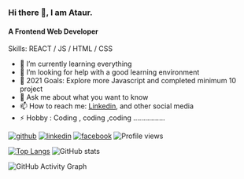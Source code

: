 ### Hi there 👋, I am Ataur.
#### A Frontend Web Developer

Skills: REACT / JS / HTML / CSS

- 🌱 I’m currently learning everything 
- 🤔 I’m looking for help with a good learning environment 
- 🥅 2021 Goals: Explore more Javascript and completed minimum 10 project 
- 💬 Ask me about what you want to know 
- 📫 How to reach me: [Linkedin](https://www.linkedin.com/in/ataur39n/), and other social media 
- ⚡ Hobby : Coding , coding ,coding ................


[<img src='https://img.shields.io/github/followers/ataur39n-sharif?label=Follow&style=social' alt='github'>](https://github.com/ataur39n-sharif)  [<img src='https://img.shields.io/badge/%20-Connect-black?color=14171A&labelColor=212121&logo=linkedin&logoColor=ffffff' alt='linkedin' >](https://www.linkedin.com/in/ataur39n/)  [<img src='https://img.shields.io/badge/%20-Follow-black?color=14171A&labelColor=1976d2&logo=facebook&logoColor=ffffff' alt='facebook' >](https://www.facebook.com/ataur39n.sharif)  ![Profile views](https://gpvc.arturio.dev/ataur39n-sharif)  

[![Top Langs](https://github-readme-stats.vercel.app/api/top-langs/?username=ataur39n-sharif)](https://github.com/anuraghazra/github-readme-stats)       ![GitHub stats](https://github-readme-stats.vercel.app/api?username=ataur39n-sharif&show_icons=true)  



![GitHub Activity Graph](https://activity-graph.herokuapp.com/graph?username=ataur39n-sharif)  

